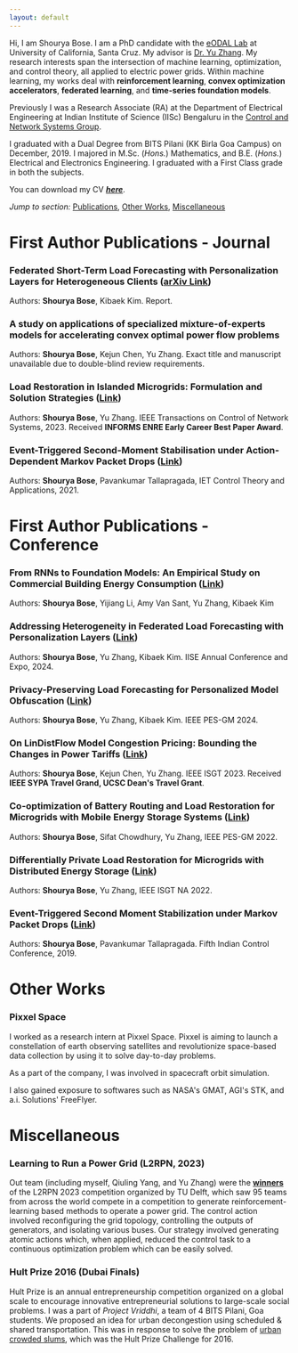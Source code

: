 ```yaml
---
layout: default
---
```


Hi, I am Shourya Bose. I am a PhD candidate with the [eODAL Lab](https://people.ucsc.edu/~yzhan419/group.html) at University of California, Santa Cruz. My advisor is [Dr. Yu Zhang](https://people.ucsc.edu/~yzhan419). My research interests span the intersection of machine learning, optimization, and control theory, all applied to electric power grids. Within machine learning, my works deal with **reinforcement learning**, **convex optimization accelerators**, **federated learning**, and **time-series foundation models**.

Previously I was a Research Associate (RA) at the Department of Electrical Engineering
at Indian Institute of Science (IISc) Bengaluru in the [Control and Network Systems Group](http://www.ee.iisc.ac.in/people/faculty/pavant/group.html).

I graduated with a Dual Degree from BITS Pilani (KK Birla Goa Campus) on December, 2019. I majored in M.Sc. (_Hons._) Mathematics, and B.E. (_Hons._) Electrical and
Electronics Engineering. I graduated with a First Class grade in both the subjects.

You can download my CV [_**here**_](./shourya_bose_curr_vitae.pdf).

_Jump to section:_ [Publications](#publications), [Other Works](#other-works), [Miscellaneous](#miscellaneous)

# First Author Publications - Journal



### Federated Short-Term Load Forecasting with Personalization Layers for Heterogeneous Clients ([arXiv Link](https://arxiv.org/abs/2309.13194))

Authors: **Shourya Bose**, Kibaek Kim. Report.

### A study on applications of specialized mixture-of-experts models for accelerating convex optimal power flow problems

Authors: **Shourya Bose**, Kejun Chen, Yu Zhang. Exact title and manuscript unavailable due to double-blind review requirements.

### Load Restoration in Islanded Microgrids: Formulation and Solution Strategies ([Link](https://ieeexplore.ieee.org/document/10334063))

Authors: **Shourya Bose**, Yu Zhang. IEEE Transactions on Control of Network Systems, 2023. Received **INFORMS ENRE Early Career Best Paper Award**.

### Event-Triggered Second-Moment Stabilisation under Action-Dependent Markov Packet Drops ([Link](https://ietresearch.onlinelibrary.wiley.com/doi/full/10.1049/cth2.12094))

Authors: **Shourya Bose**, Pavankumar Tallapragada, IET Control Theory and Applications, 2021.


# First Author Publications - Conference

### From RNNs to Foundation Models: An Empirical Study on Commercial Building Energy Consumption ([Link](https://neurips.cc/virtual/2024/103008))

Authors: **Shourya Bose**, Yijiang Li, Amy Van Sant, Yu Zhang, Kibaek Kim

### Addressing Heterogeneity in Federated Load Forecasting with Personalization Layers ([Link](https://arxiv.org/abs/2404.01517))

Authors: **Shourya Bose**, Yu Zhang, Kibaek Kim. IISE Annual Conference and Expo, 2024.

### Privacy-Preserving Load Forecasting for Personalized Model Obfuscation ([Link](https://ieeexplore.ieee.org/abstract/document/10689151))

Authors: **Shourya Bose**, Yu Zhang, Kibaek Kim. IEEE PES-GM 2024.

### On LinDistFlow Model Congestion Pricing: Bounding the Changes in Power Tariffs ([Link](https://ieeexplore.ieee.org/document/10228016))

Authors: **Shourya Bose**, Kejun Chen, Yu Zhang. IEEE ISGT 2023. Received **IEEE SYPA Travel Grand, UCSC Dean's Travel Grant**.

### Co-optimization of Battery Routing and Load Restoration for Microgrids with Mobile Energy Storage Systems ([Link](https://ieeexplore.ieee.org/document/9916865))

Authors: **Shourya Bose**, Sifat Chowdhury, Yu Zhang, IEEE PES-GM 2022.

### Differentially Private Load Restoration for Microgrids with Distributed Energy Storage ([Link](https://ieeexplore.ieee.org/document/9817475))

Authors: **Shourya Bose**, Yu Zhang, IEEE ISGT NA 2022.

### Event-Triggered Second Moment Stabilization under Markov Packet Drops ([Link](https://ieeexplore.ieee.org/document/8715576))

Authors: **Shourya Bose**, Pavankumar Tallapragada. Fifth Indian Control Conference, 2019.

# Other Works

### Pixxel Space

I worked as a research intern at Pixxel Space. Pixxel is aiming to launch a constellation of earth observing satellites and revolutionize space-based data collection by using it to solve day-to-day problems.

As a part of the company, I was involved in spacecraft orbit simulation.

I also gained exposure to softwares such as NASA's GMAT, AGI's STK, and a.i. Solutions' FreeFlyer.

# Miscellaneous

### Learning to Run a Power Grid (L2RPN, 2023)

Out team (including myself, Qiuling Yang, and Yu Zhang) were the [**winners**](https://www.linkedin.com/feed/update/urn:li:activity:7108144367894233088/) of the L2RPN 2023 competition organized by TU Delft, which saw 95 teams from across the world compete in a competition to generate reinforcement-learning based methods to operate a power grid. The control action involved reconfiguring the grid topology, controlling the outputs of generators, and isolating various buses. Our strategy involved generating atomic actions which, when applied, reduced the control task to a continuous optimization problem which can be easily solved.

### Hult Prize 2016 (Dubai Finals)

Hult Prize is an annual entrepreneurship competition organized on a global scale to encourage innovative entrepreneurial solutions to large-scale social problems. I was a part of _Project Vriddhi_, a team of 4 BITS Pilani, Goa students. We proposed an idea for urban decongestion using scheduled & shared transportation.
This was in response to solve the problem of [urban crowded slums](http://www.hultprize.org/wp-content/uploads/2017/07/Hult-Prize-2016-Case-Study_FINAL.compressed.pdf),
which was the Hult Prize Challenge for 2016. 